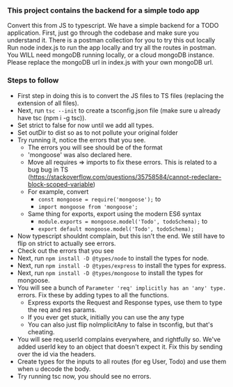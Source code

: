 ### This project contains the backend for a simple todo app
Convert this from JS to typescript.
We have a simple backend for a TODO application.
First, just go through the codebase and make sure you understand it. There is a postman collection for you to try this out locally
Run node index.js to run the app locally and try all the routes in postman.
You WILL need mongoDB running locally, or a cloud mongoDB instance. Please replace the mongoDB url in index.js with your own mongoDB url.

### Steps to follow
 - First step in doing this is to convert the JS files to TS files (replacing the extension of all files).
 - Next, run `tsc --init` to create a tsconfig.json file (make sure u already have tsc (npm i -g tsc)).
 - Set strict to false for now until we add all types.
 - Set outDir to dist so as to not pollute your original folder
 - Try running it, notice the errors that you see.
   - The errors you will see should be of the format   
   - 'mongoose' was also declared here.
   - Move all requires => imports to fix these errors. This is related to a bug bug in TS (https://stackoverflow.com/questions/35758584/cannot-redeclare-block-scoped-variable)
   - For example, convert
     - `const mongoose = require('mongoose');` to
     - `import mongoose from 'mongoose';`
   - Same thing for exports, export using the modern ES6 syntax
     - `module.exports = mongoose.model('Todo', todoSchema);` to
     - `export default mongoose.model('Todo', todoSchema);`
 - Now typescript shouldnt complain, but this isn't the end. We still have to flip on strict to actually see errors.
 - Check out the errors that you see
 - Next, run `npm install -D @types/node` to install the types for node.
 - Next, run `npm install -D @types/express` to install the types for express.
 - Next, run `npm install -D @types/mongoose` to install the types for mongoose.
 - You will see a bunch of `Parameter 'req' implicitly has an 'any' type.` errors. Fix these by adding types to all the functions.
   - Express exports the Request and Response types, use them to type the req and res params.
   - If you ever get stuck, initially you can use the any type
   - You can also just flip noImplicitAny to false in tsconfig, but that's cheating.
 - You will see req.userId complains everywhere, and rightfully so. We've added userId key to an object that doesn't expect it. Fix this by sending over the id via the headers.
 - Create types for the inputs to all routes (for eg User, Todo) and use them when u decode the body.
 - Try running tsc now, you should see no errors. 
